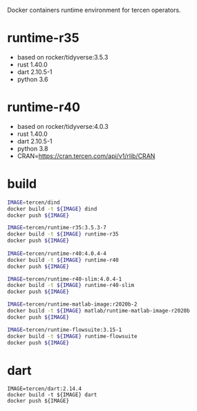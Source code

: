 
Docker containers runtime environment for tercen operators.

# runtime-r35
- based on rocker/tidyverse:3.5.3
- rust 1.40.0
- dart 2.10.5-1
- python 3.6

# runtime-r40
- based on rocker/tidyverse:4.0.3
- rust 1.40.0
- dart 2.10.5-1
- python 3.8
- CRAN=https://cran.tercen.com/api/v1/rlib/CRAN
 
# build

```bash
IMAGE=tercen/dind
docker build -t ${IMAGE} dind
docker push ${IMAGE}

IMAGE=tercen/runtime-r35:3.5.3-7
docker build -t ${IMAGE} runtime-r35
docker push ${IMAGE}
 
IMAGE=tercen/runtime-r40:4.0.4-4
docker build -t ${IMAGE} runtime-r40
docker push ${IMAGE}

IMAGE=tercen/runtime-r40-slim:4.0.4-1
docker build -t ${IMAGE} runtime-r40-slim
docker push ${IMAGE}

IMAGE=tercen/runtime-matlab-image:r2020b-2
docker build -t ${IMAGE} matlab/runtime-matlab-image-r2020b
docker push ${IMAGE}

IMAGE=tercen/runtime-flowsuite:3.15-1
docker build -t ${IMAGE} runtime-flowsuite
docker push ${IMAGE}
```
  
 

# dart

```shell
IMAGE=tercen/dart:2.14.4
docker build -t ${IMAGE} dart
docker push ${IMAGE}
```